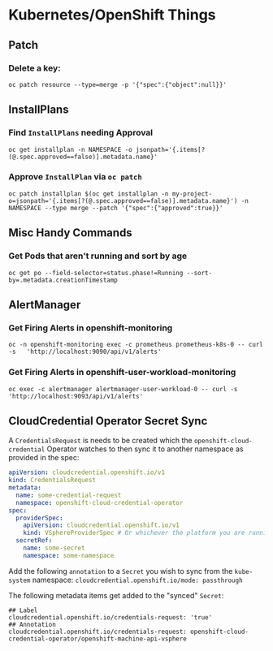# Kubernetes/OpenShift Things

## Patch
### Delete a key: 
`oc patch resource --type=merge -p '{"spec":{"object":null}}'`

## InstallPlans
### Find `InstallPlans` needing Approval
`oc get installplan -n NAMESPACE -o jsonpath='{.items[?(@.spec.approved==false)].metadata.name}'`

### Approve `InstallPlan` via `oc patch`
`oc patch installplan $(oc get installplan -n my-project-o=jsonpath='{.items[?(@.spec.approved==false)].metadata.name}') -n NAMESPACE --type merge --patch '{"spec":{"approved":true}}'`

## Misc Handy Commands
### Get Pods that aren't running and sort by age
`oc get po --field-selector=status.phase!=Running --sort-by=.metadata.creationTimestamp`

## AlertManager
### Get Firing Alerts in openshift-monitoring
`oc -n openshift-monitoring exec -c prometheus prometheus-k8s-0 -- curl -s   'http://localhost:9090/api/v1/alerts'`

### Get Firing Alerts in openshift-user-workload-monitoring
`oc exec -c alertmanager alertmanager-user-workload-0 -- curl -s 'http://localhost:9093/api/v1/alerts'`

## CloudCredential Operator Secret Sync
A `CredentialsRequest` is needs to be created which the `openshift-cloud-credential` Operator watches to then sync it to another namespace as provided in the spec:
```yaml
apiVersion: cloudcredential.openshift.io/v1
kind: CredentialsRequest
metadata:
  name: some-credential-request
  namespace: openshift-cloud-credential-operator
spec:
  providerSpec:
    apiVersion: cloudcredential.openshift.io/v1
    kind: VSphereProviderSpec # Or whichever the platform you are running on is
  secretRef:
    name: some-secret
    namespace: some-namespace
```

Add the following `annotation` to a `Secret` you wish to sync from the `kube-system` namespace:
`cloudcredential.openshift.io/mode: passthrough`

The following metadata items get added to the "synced" `Secret`:
```
## Label
cloudcredential.openshift.io/credentials-request: 'true'
## Annotation
cloudcredential.openshift.io/credentials-request: openshift-cloud-credential-operator/openshift-machine-api-vsphere
```
